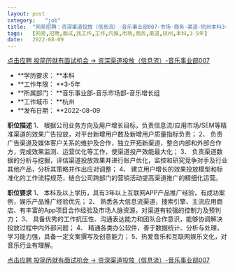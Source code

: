 ```yaml
---
layout:	post
category:	"job"
title:	"网易招聘：资深渠道投放（信息流）-音乐事业部007-市场-商务-渠道-杭州本科3-5年"
tags:	[网易,招聘,面试,找工作,工作,内推,市场,商务,渠道,杭州,本科,3-5年]
date:	2022-08-09
---
```


[点击应聘 投简历就有面试机会 -> 资深渠道投放（信息流）-音乐事业部007](http://mobile.bole.netease.com/bole/boleDetail?id=40886&employeeId=346f03c3cda5f04c&key=all)



- **学历要求： **本科
- **工作年限： **3-5年
- **所属部门： **音乐事业部-音乐市场部-音乐增长组
- **工作城市： **杭州
- **发布日期： **2022-08-09



**职位描述**
1、 根据公司业务方向及用户增长目标，负责信息流/应用市场/SEM等精准渠道的效果广告投放，对平台新增用户数及新增用户质量指标负责； 
2、 负责广告渠道及媒体客户关系的维护及合作，独立开拓新渠道，整合内部和外部合作方，完成效果监测、运营优化等工作，使渠道投产效能最大化；
3、 负责渠道数据的分析与挖掘，评估渠道投放效果并进行账户优化，监控和研究竞争对手及行业其他产品，分析其策略并作出应对调整； 
4、 建立用户增长的效果投放模型和标准化的工作流程规范，结合公司跨部门的营销活动提高渠道推广的精细化运营。



**职位要求**
1、 本科及以上学历，具有3年以上互联网APP产品推广经验，有成功案例，娱乐产品推广经验优先； 
2、 熟悉各大信息流渠道，搜索引擎、主流应用商店、有丰富的App项目合作经验及市场人脉资源，对渠道有较强的控制力及预判力； 
3、 具备优秀的工作抗压性、沟通表达能力和团队合作意识，能够协调解决投放过程中内外部问题； 
4、 精通各类办公软件，善于数据统计、分析与处理，学习能力强，具备一定文案撰写及创意能力；
5、热爱音乐和互联网娱乐文化，对音乐行业有理解。



[点击应聘 投简历就有面试机会 -> 资深渠道投放（信息流）-音乐事业部007](http://mobile.bole.netease.com/bole/boleDetail?id=40886&employeeId=346f03c3cda5f04c&key=all)